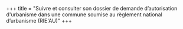 +++
title = "Suivre et consulter son dossier de demande d’autorisation d'urbanisme dans une commune soumise au règlement national d’urbanisme (RIE'AU)"
+++
